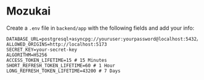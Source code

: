 # Mozukai

Create a `.env` file in `backend/app` with the following fields and add your info:

```env
DATABASE_URL=postgresql+asyncpg://youruser:yourpassword@localhost:5432/yourdatabase
ALLOWED_ORIGINS=http://localhost:5173
SECRET_KEY=your-secret-key
ALGORITHM=HS256
ACCESS_TOKEN_LIFETIME=15 # 15 Minutes
SHORT_REFRESH_TOKEN_LIFETIME=60 # 1 Hour
LONG_REFRESH_TOKEN_LIFETIME=43200 # 7 Days

